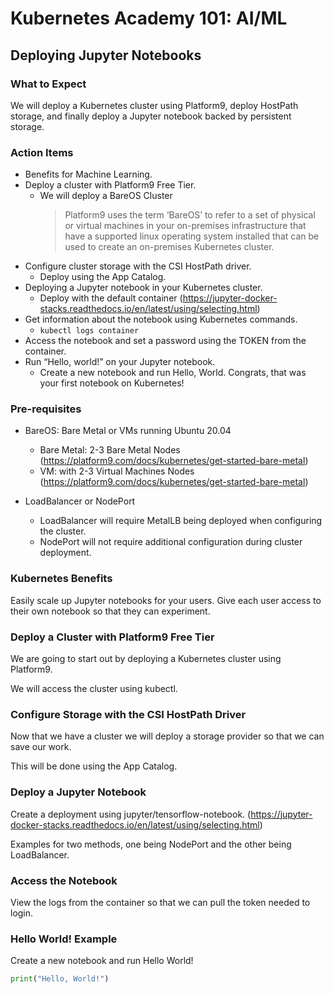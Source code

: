 # Kubernetes Academy 101: AI/ML

## Deploying Jupyter Notebooks

### What to Expect

We will deploy a Kubernetes cluster using Platform9, deploy HostPath storage, and finally deploy a Jupyter notebook backed by persistent storage.

### Action Items

- Benefits for Machine Learning.
- Deploy a cluster with Platform9 Free Tier.
  - We will deploy a BareOS Cluster
    > Platform9 uses the term ‘BareOS’ to refer to a set of physical or virtual machines in your on-premises infrastructure that have a supported linux operating system installed that can be used to create an on-premises Kubernetes cluster.
- Configure cluster storage with the CSI HostPath driver.
  - Deploy using the App Catalog.
- Deploying a Jupyter notebook in your Kubernetes cluster.
  - Deploy with the default container (<https://jupyter-docker-stacks.readthedocs.io/en/latest/using/selecting.html>)
- Get information about the notebook using Kubernetes commands.
  - `kubectl logs container`
- Access the notebook and set a password using the TOKEN from the container.
- Run “Hello, world!” on your Jupyter notebook.
  - Create a new notebook and run Hello, World. Congrats, that was your first notebook on Kubernetes!

### Pre-requisites



- BareOS: Bare Metal or VMs running Ubuntu 20.04
  - Bare Metal: 2-3 Bare Metal Nodes (<https://platform9.com/docs/kubernetes/get-started-bare-metal>)
  - VM: with 2-3 Virtual Machines Nodes (<https://platform9.com/docs/kubernetes/get-started-bare-metal>)

- LoadBalancer or NodePort
  - LoadBalancer will require MetalLB being deployed when configuring the cluster.
  - NodePort will not require additional configuration during cluster deployment.

### Kubernetes Benefits

Easily scale up Jupyter notebooks for your users. Give each user access to their own notebook so that they can experiment.

### Deploy a Cluster with Platform9 Free Tier

We are going to start out by deploying a Kubernetes cluster using Platform9.

We will access the cluster using kubectl.

### Configure Storage with the CSI HostPath Driver

Now that we have a cluster we will deploy a storage provider so that we can save our work.

This will be done using the App Catalog.

### Deploy a Jupyter Notebook

Create a deployment using jupyter/tensorflow-notebook. (<https://jupyter-docker-stacks.readthedocs.io/en/latest/using/selecting.html>)

Examples for two methods, one being NodePort and the other being LoadBalancer.

### Access the Notebook

View the logs from the container so that we can pull the token needed to login.

### Hello World! Example

Create a new notebook and run Hello World!

```python
print("Hello, World!")
```

